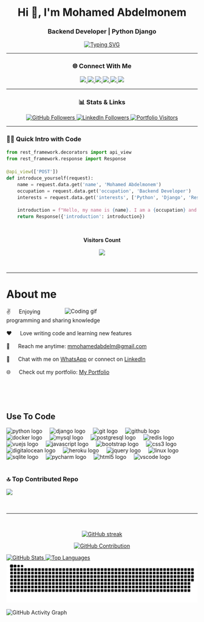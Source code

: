 <h1 align="center">Hi 👋, I'm Mohamed Abdelmonem</h1>
<h3 align="center">Backend Developer | Python Django</h3>

<div align="center">

<a href="https://git.io/typing-svg" target="_blank">
  <img src="https://readme-typing-svg.demolab.com?font=Fira+Code&weight=800&size=30&duration=3000&pause=503&center=true&vCenter=true&width=1000&lines=Hello+Everyone;My+name+is+Mohamed+Abdelmonem.;I+am+a+Backend+Developer.;My+interests+include+Python%2C+Django%2C+Rest+Framework." alt="Typing SVG" />
</a>

---

### 🌐 Connect With Me

<a href="https://www.linkedin.com/in/mohamed-abdelmonem-716ba026b/" target="_blank">
  <img src="https://img.shields.io/badge/Mohamed%20Abdelmonem-LinkedIn-0077b5?style=for-the-badge&logo=linkedin&logoColor=white" />
</a>
<a href="https://github.com/Mohamed00Abdelmonem" target="_blank">
  <img src="https://img.shields.io/badge/Mohamed00Abdelmonem-GitHub-181717?style=for-the-badge&logo=github&logoColor=white" />
</a>
<a href="https://monem-ai.vercel.app/" target="_blank">
  <img src="https://img.shields.io/badge/monem.ai-Portfolio-orange?style=for-the-badge&logo=vercel&logoColor=white" />
</a>
<a href="https://www.instagram.com/monem.ai/" target="_blank">
  <img src="https://img.shields.io/badge/monem.ai-Instagram-E4405F?style=for-the-badge&logo=instagram&logoColor=white" />
</a>
<a href="https://www.facebook.com/share/159mJUS9Ph6/" target="_blank">
  <img src="https://img.shields.io/badge/Facebook-Profile-1877F2?style=for-the-badge&logo=facebook&logoColor=white" />
</a>
<a href="https://drive.google.com/file/d/1Q7QqAAVcWfvh2WDjk277Ay5gvGUprie8/view?usp=sharing" target="_blank">
  <img src="https://img.shields.io/badge/Download-CV-red?style=for-the-badge&logo=adobeacrobatreader&logoColor=white" />
</a>

---

### 📊 Stats & Links

<a href="https://github.com/Mohamed00Abdelmonem" target="_blank">
  <img src="https://img.shields.io/github/followers/Mohamed00Abdelmonem?label=GitHub%20Followers&style=for-the-badge&logo=github" alt="GitHub Followers" />
</a>
<a href="https://www.linkedin.com/in/mohamed-abdelmonem-716ba026b/" target="_blank">
  <img src="https://img.shields.io/badge/LinkedIn%20Followers-3000%2B-blue?style=for-the-badge&logo=linkedin&logoColor=white" alt="LinkedIn Followers" />
</a>
<a href="https://monem-ai.vercel.app/" target="_blank">
  <img src="https://img.shields.io/badge/Portfolio%20Visitors-3670%2B-blue?style=for-the-badge&logo=google-chrome" alt="Portfolio Visitors" />
</a>

</div>

---

### 👨‍💻 Quick Intro with Code

```python
from rest_framework.decorators import api_view
from rest_framework.response import Response

@api_view(['POST'])
def introduce_yourself(request):
    name = request.data.get('name', 'Mohamed Abdelmonem')
    occupation = request.data.get('occupation', 'Backend Developer')
    interests = request.data.get('interests', ['Python', 'Django', 'Rest Framework'])

    introduction = f"Hello, my name is {name}. I am a {occupation} and my interests include {', '.join(interests)}."
    return Response({'introduction': introduction})

```

<div align="center">
<br><p align="center"><b>Visitors Count</b></p>  
<p align="center"><img align="center" src="https://profile-counter.glitch.me/{Mohamed00Abdelmonem}/count.svg" /></p> 
<br>
</div>

<hr/>

<!-- About Section -->
# About me

<p>
  <img align="right" width="350" src="/assets/programmer.gif" alt="Coding gif" />

✌️ &emsp; Enjoying programming and sharing knowledge <br/><br/>
❤️ &emsp; Love writing code and learning new features <br/><br/>
📧 &emsp; Reach me anytime: <a href="mailto:mmohamedabdelm@gmail.com">mmohamedabdelm@gmail.com</a> <br/><br/>
💬 &emsp; Chat with me on <a href="https://wa.me/201026120743?text=السلام%20عليكم%20عايز%20استفسر%20عن%20..." target="_blank">WhatsApp</a> or connect on <a href="https://www.linkedin.com/in/mohamed-abdelmonem-716ba026b" target="_blank">LinkedIn</a> <br/><br/>
🌐 &emsp; Check out my portfolio: <a href="https://mohamed00abdelmonem.github.io/My-Portfolio/" target="_blank">My Portfolio</a>
</p>

<br/>
<br/>
<br/>

## Use To Code
<div align="left">
  <img src="https://cdn.jsdelivr.net/gh/devicons/devicon/icons/python/python-original.svg" height="40" alt="python logo" />
  <img width="12" />
  <img src="https://cdn.jsdelivr.net/gh/devicons/devicon/icons/django/django-plain.svg" height="40" alt="django logo" />
  <img width="12" />
  <img src="https://cdn.jsdelivr.net/gh/devicons/devicon/icons/git/git-original.svg" height="40" alt="git logo" />
  <img width="12" />
  <img src="https://cdn.jsdelivr.net/gh/devicons/devicon/icons/github/github-original.svg" height="40" alt="github logo" />
  <img width="12" />
  <img src="https://cdn.jsdelivr.net/gh/devicons/devicon/icons/docker/docker-original.svg" height="40" alt="docker logo" />
  <img width="12" />
  <img src="https://cdn.jsdelivr.net/gh/devicons/devicon/icons/mysql/mysql-original.svg" height="40" alt="mysql logo" />
  <img width="12" />
  <img src="https://cdn.jsdelivr.net/gh/devicons/devicon/icons/postgresql/postgresql-original.svg" height="40" alt="postgresql logo" />
  <img width="12" />
  <img src="https://cdn.jsdelivr.net/gh/devicons/devicon/icons/redis/redis-original.svg" height="40" alt="redis logo" />
  <img width="12" />
  <img src="https://cdn.jsdelivr.net/gh/devicons/devicon/icons/vuejs/vuejs-original.svg" height="40" alt="vuejs logo" />
  <img width="12" />
  <img src="https://cdn.jsdelivr.net/gh/devicons/devicon/icons/javascript/javascript-original.svg" height="40" alt="javascript logo" />
  <img width="12" />
  <img src="https://cdn.jsdelivr.net/gh/devicons/devicon/icons/bootstrap/bootstrap-original.svg" height="40" alt="bootstrap logo" />
  <img width="12" />
  <img src="https://cdn.jsdelivr.net/gh/devicons/devicon/icons/css3/css3-original.svg" height="40" alt="css3 logo" />
  <img width="12" />
  <img src="https://cdn.jsdelivr.net/gh/devicons/devicon/icons/digitalocean/digitalocean-original.svg" height="40" alt="digitalocean logo" />
  <img width="12" />
  <img src="https://cdn.jsdelivr.net/gh/devicons/devicon/icons/heroku/heroku-original.svg" height="40" alt="heroku logo" />
  <img width="12" />
  <img src="https://cdn.jsdelivr.net/gh/devicons/devicon/icons/jquery/jquery-original.svg" height="40" alt="jquery logo" />
  <img width="12" />
  <img src="https://cdn.jsdelivr.net/gh/devicons/devicon/icons/linux/linux-original.svg" height="40" alt="linux logo" />
  <img width="12" />
  <img src="https://cdn.jsdelivr.net/gh/devicons/devicon/icons/sqlite/sqlite-original.svg" height="40" alt="sqlite logo" />
  <img width="12" />
  <img src="https://cdn.jsdelivr.net/gh/devicons/devicon/icons/pycharm/pycharm-original.svg" height="40" alt="pycharm logo" />
  <img width="12" />
  <img src="https://cdn.jsdelivr.net/gh/devicons/devicon/icons/html5/html5-original.svg" height="40" alt="html5 logo" />
  <img width="12" />
  <img src="https://cdn.jsdelivr.net/gh/devicons/devicon/icons/vscode/vscode-original.svg" height="40" alt="vscode logo" />
</div>

<br/>

### 🔝 Top Contributed Repo
![](https://github-contributor-stats.vercel.app/api?username=Mohamed00Abdelmonem&limit=5&theme=nord&combine_all_yearly_contributions=true)

<br/>
<hr/>
<br/>

<p align="center">
    <a href="https://github.com/Mohamed00Abdelmonem">
      <img src="https://github-readme-streak-stats.herokuapp.com/?user=Mohamed00Abdelmonem&theme=radical&border=199260&background=0D1117" alt="GitHub streak"/>
    </a>
</p>

<p align="center">
    <a href="https://github.com/Mohamed00Abdelmonem">
      <img src="https://github-profile-summary-cards.vercel.app/api/cards/profile-details?username=Mohamed00Abdelmonem&theme=radical" alt="GitHub Contribution"/>
    </a>
</p>

<a>
    <a href="https://github.com/Mohamed00Abdelmonem">
        <img alt="GitHub Stats" src="https://denvercoder1-github-readme-stats.vercel.app/api?username=Mohamed00Abdelmonem&show_icons=true&count_private=true&theme=react&border_color=199260&bg_color=0D1117&title_color=B6E7D8&icon_color=F8D866" height="192px" width="49.5%"/>
    </a>
    <a href="https://github.com/Mohamed00Abdelmonem">
        <img alt="Top Languages" src="https://denvercoder1-github-readme-stats.vercel.app/api/top-langs/?username=Mohamed00Abdelmonem&langs_count=8&layout=compact&theme=react&border_color=199260&bg_color=0D1117&title_color=B6E7D8&icon_color=F8D866" height="192px" width="49.5%"/>
    </a>
</a>

<br/>

<img src="https://raw.githubusercontent.com/pythondeveloper6/pythondeveloper6/output/snake.svg" alt="Snake animation" />

<br/>

![GitHub Activity Graph](https://github-readme-activity-graph.vercel.app/graph?username=Mohamed00Abdelmonem&custom_title=Mohamed%20Abdelmonem's%20GitHub%20Activity%20Graph&bg_color=0D1117&color=199260&line=199260&point=199260&area_color=FFFFFF&title_color=FFFFFF&area=true)

